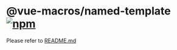 # @vue-macros/named-template [![npm](https://img.shields.io/npm/v/@vue-macros/named-template.svg)](https://npmjs.com/package/@vue-macros/named-template)

Please refer to [README.md](https://github.com/vue-macros/vue-macros#readme)
